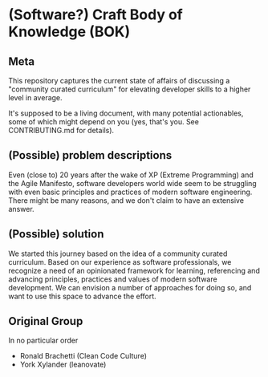 # (Software?) Craft Body of Knowledge (BOK)

## Meta

This repository captures the current state of affairs of discussing a "community curated curriculum" for elevating developer skills to a higher level in average.

It's supposed to be a living document, with many potential actionables, some of which might depend on you (yes, that's you. See CONTRIBUTING.md for details).

## (Possible) problem descriptions

Even (close to) 20 years after the wake of XP (Extreme Programming) and the Agile Manifesto, software developers world wide seem to be struggling with even basic principles and practices of modern software engineering.
There might be many reasons, and we don't claim to have an extensive answer.

## (Possible) solution

We started this journey based on the idea of a community curated curriculum.
Based on our experience as software professionals, we recognize a need of an opinionated framework for learning, referencing and advancing principles, practices and values of modern software development.
We can envision a number of approaches for doing so, and want to use this space to advance the effort.

## Original Group

In no particular order

* Ronald Brachetti (Clean Code Culture)
* York Xylander (leanovate)
